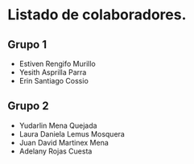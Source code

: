 # Listado de colaboradores.

## Grupo 1
- Estiven Rengifo Murillo
- Yesith Asprilla Parra
- Erin Santiago Cossio

## Grupo 2
- Yudarlin Mena Quejada
- Laura Daniela Lemus Mosquera
- Juan David Martinex Mena
- Adelany Rojas Cuesta


